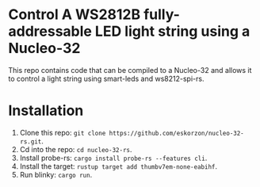 # Control A WS2812B fully-addressable LED light string using a Nucleo-32
This repo contains code that can be compiled to a Nucleo-32 and allows it to control a light string using smart-leds and ws8212-spi-rs.

# Installation
1. Clone this repo: `git clone https://github.com/eskorzon/nucleo-32-rs.git`.
2. Cd into the repo: `cd nucleo-32-rs`.
3. Install probe-rs: `cargo install probe-rs --features cli`.
4. Install the target: `rustup target add thumbv7em-none-eabihf`.
5. Run blinky: `cargo run`.
